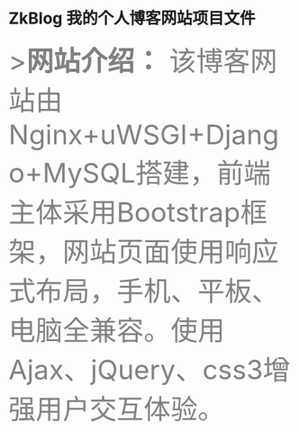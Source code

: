 # ZkBlog 我的个人博客网站项目文件
<font color=gray size=72> >**网站介绍：** 该博客网站由Nginx+uWSGI+Django+MySQL搭建，前端主体采用Bootstrap框架，网站页面使用响应式布局，手机、平板、电脑全兼容。使用Ajax、jQuery、css3增强用户交互体验。</font>
